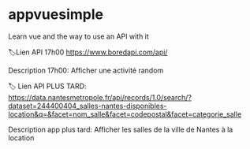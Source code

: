 # appvuesimple
Learn vue and the way to use an API with it

:label:Lien API 17h00
https://www.boredapi.com/api/

Description 17h00:
Afficher une activité random 


:label: Lien API PLUS TARD:
https://data.nantesmetropole.fr/api/records/1.0/search/?dataset=244400404_salles-nantes-disponibles-location&q=&facet=nom_salle&facet=codepostal&facet=categorie_salle

Description app plus tard:
Afficher les salles de la ville de Nantes à la location

